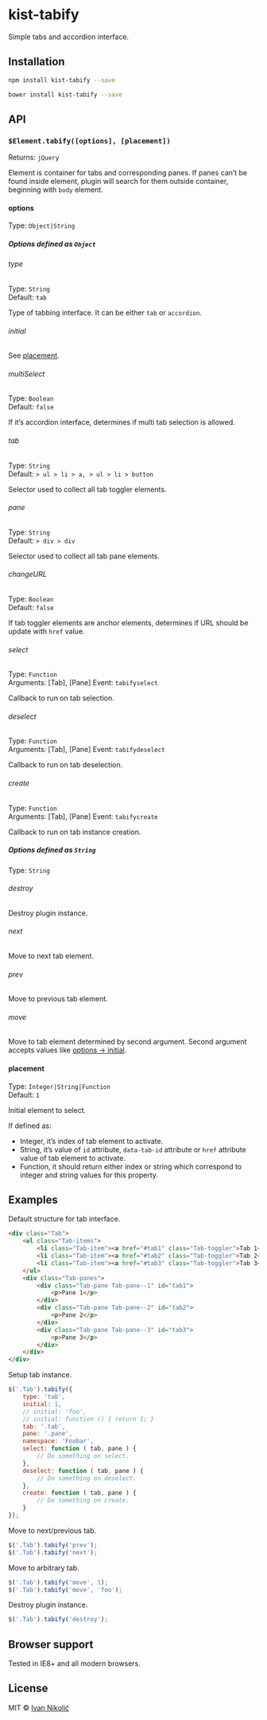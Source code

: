 # kist-tabify

Simple tabs and accordion interface.

## Installation

```sh
npm install kist-tabify --save

bower install kist-tabify --save
```

## API

### `$Element.tabify([options], [placement])`

Returns: `jQuery`

Element is container for tabs and corresponding panes. If panes can’t be found inside element, plugin will search for them outside container, beginning with `body` element.

#### options

Type: `Object|String`

##### Options defined as `Object`

###### type

Type: `String`  
Default: `tab`

Type of tabbing interface. It can be either `tab` or `accordion`.

###### initial

See [placement](#placement).

###### multiSelect

Type: `Boolean`  
Default: `false`

If it’s accordion interface, determines if multi tab selection is allowed.

###### tab

Type: `String`  
Default: `> ul > li > a, > ul > li > button`

Selector used to collect all tab toggler elements.

###### pane

Type: `String`  
Default: `> div > div`

Selector used to collect all tab pane elements.

###### changeURL

Type: `Boolean`  
Default: `false`

If tab toggler elements are anchor elements, determines if URL should be update with `href` value.

###### select

Type: `Function`  
Arguments: [Tab], [Pane]
Event: `tabifyselect`

Callback to run on tab selection.

###### deselect

Type: `Function`  
Arguments: [Tab], [Pane]
Event: `tabifydeselect`

Callback to run on tab deselection.

###### create

Type: `Function`  
Arguments: [Tab], [Pane]
Event: `tabifycreate`

Callback to run on tab instance creation.

##### Options defined as `String`

Type: `String`

###### destroy

Destroy plugin instance.

###### next

Move to next tab element.

###### prev

Move to previous tab element.

###### move

Move to tab element determined by second argument. Second argument accepts values like [options → initial](#initial).

#### placement

Type: `Integer|String|Function`  
Default: `1`

Initial element to select.

If defined as:

* Integer, it’s index of tab element to activate.
* String, it’s value of `id` attribute, `data-tab-id` attribute or `href` attribute value of tab element to activate.
* Function, it should return either index or string which correspond to integer and string values for this property.

## Examples

Default structure for tab interface.

```html
<div class="Tab">
	<ul class="Tab-items">
		<li class="Tab-item"><a href="#tab1" class="Tab-toggler">Tab 1</a></li>
		<li class="Tab-item"><a href="#tab2" class="Tab-toggler">Tab 2</a></li>
		<li class="Tab-item"><a href="#tab3" class="Tab-toggler">Tab 3</a></li>
	</ul>
	<div class="Tab-panes">
		<div class="Tab-pane Tab-pane--1" id="tab1">
			<p>Pane 1</p>
		</div>
		<div class="Tab-pane Tab-pane--2" id="tab2">
			<p>Pane 2</p>
		</div>
		<div class="Tab-pane Tab-pane--3" id="tab3">
			<p>Pane 3</p>
		</div>
	</div>
</div>
```

Setup tab instance.

```js
$('.Tab').tabify({
	type: 'tab',
	initial: 1,
	// initial: 'foo',
	// initial: function () { return 1; }
	tab: '.tab',
	pane: '.pane',
	namespace: 'Foobar',
	select: function ( tab, pane ) {
		// Do something on select.
	},
	deselect: function ( tab, pane ) {
		// Do something on deselect.
	},
	create: function ( tab, pane ) {
		// Do something on create.
	}
});
```

Move to next/previous tab.

```js
$('.Tab').tabify('prev');
$('.Tab').tabify('next');
```

Move to arbitrary tab.

```js
$('.Tab').tabify('move', 1);
$('.Tab').tabify('move', 'foo');
```

Destroy plugin instance.

```js
$('.Tab').tabify('destroy');
```

## Browser support

Tested in IE8+ and all modern browsers.

## License

MIT © [Ivan Nikolić](http://ivannikolic.com)
